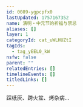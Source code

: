 ```yaml
---
id: 0089-ygpcpfx0
lastUpdated: 1757167352
name: 清明・中元节的祈福与禁忌
aliases: []
layer: 1
categoryId: cat_uWLHUZtI
tagIds:
  - tag_yEEL0_kW
nsfw: false
parent: ""
relatedEntries: []
timelineEvents: []
titledLinks: []
---
```


踩纸灰、跨火盆、烤杂病…